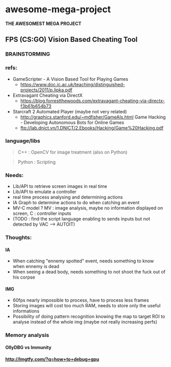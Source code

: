 # awesome-mega-project
 **THE AWESOMEST MEGA PROJECT**

## FPS (CS:GO) Vision Based Cheating Tool

### BRAINSTORMING

### refs: 
- GameScripter - A Vision Based Tool for Playing Games
  - https://www.doc.ic.ac.uk/teaching/distinguished-projects/2011/p.lipka.pdf
- Extravagant Cheating via DirectX
  - https://blog.forrestthewoods.com/extravagant-cheating-via-directx-f3b61b654b73
- Starcraft 2 Automated Player (maybe not very related)
  - http://graphics.stanford.edu/~mdfisher/GameAIs.html
Game Hacking - Developing Autonomous Bots for Online Games
  - ftp://lab.dnict.vn/1.DNICT/2.Ebooks/Hacking/Game%20Hacking.pdf

### language/libs
>C++ : OpenCV for image treatment (also on Python)

>Python : Scripting

### Needs:
- Lib/API to retrieve screen images in real time
- Lib/API to emulate a controller
- real time process analysing and determining actions
- IA Graph to determine actions to do when catching an event
- MV-C model ? MV : image analysis, maybe no information displayed on screen, C : controller inputs
- (TODO : find the script language enabling to sends inputs but not detected by VAC --> AUTOIT)

### Thoughts: 
#### IA
- When catching "ennemy spotted" event, needs something to know when ennemy is dead
- When seeing a dead body, needs something to not shoot the fuck out of his corpse
#### IMG
- 60fps nearly impossible to process, have to process less frames
- Storing images will cost too much RAM, needs to store only the useful informations 
- Possibility of doing pattern recognition knowing the map to target ROI to analyse instead of the whole img (maybe not really increasing perfs)

### Memory analysis
#### OllyDBG vs Immunity
#### http://lmgtfy.com/?q=how+to+debug+gpu
